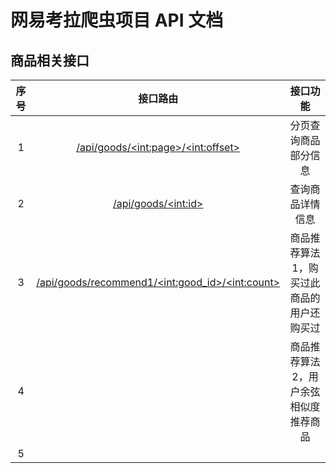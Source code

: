 # 网易考拉爬虫项目 API 文档
## 商品相关接口

| 序号 |                      接口路由                       |                 接口功能                  |
| :--: | :-------------------------------------------------: | :---------------------------------------: |
|  1   |       [/api/goods/\<int:page\>/\<int:offset\>](./分页查询商品.md)        |           分页查询商品部分信息            |
|  2   |                [/api/goods/\<int:id\>](./查询商品详情.md)                |             查询商品详情信息              |
|  3   | [/api/goods/recommend1/\<int:good_id\>/\<int:count\>](./购买过此商品的用户还购买过推荐.md) | 商品推荐算法1，购买过此商品的用户还购买过 |
|  4   |                                                     |   商品推荐算法2，用户余弦相似度推荐商品   |
|  5   |                                                     |                                           |